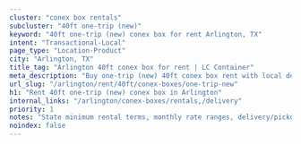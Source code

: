 ```yaml
---
cluster: "conex box rentals"
subcluster: "40ft one-trip (new)"
keyword: "40ft one-trip (new) conex box for rent Arlington, TX"
intent: "Transactional-Local"
page_type: "Location-Product"
city: "Arlington, TX"
title_tag: "Arlington 40ft conex box for rent | LC Container"
meta_description: "Buy one-trip (new) 40ft conex box rent with local delivery in Arlington, TX. LC Container — local Since 2003. Request a fast quote today."
url_slug: "/arlington/rent/40ft/conex-boxes/one-trip-new"
h1: "Rent 40ft one-trip (new) conex box in Arlington"
internal_links: "/arlington/conex-boxes/rentals,/delivery"
priority: 1
notes: "State minimum rental terms, monthly rate ranges, delivery/pickup fees, service area."
noindex: false
---
```


<!-- TODO: Add unique city/inventory copy, images, and internal links here. -->
